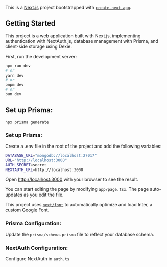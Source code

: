 This is a [Next.js](https://nextjs.org/) project bootstrapped with [`create-next-app`](https://github.com/vercel/next.js/tree/canary/packages/create-next-app).

## Getting Started

This project is a web application built with Next.js, implementing authentication with NextAuth.js, database management with Prisma, and client-side storage using Dexie.

First, run the development server:

```bash
npm run dev
# or
yarn dev
# or
pnpm dev
# or
bun dev
```

## Set up Prisma:
```bash
npx prisma generate
```
### Set up Prisma:
Create a .env file in the root of the project and add the following variables:

```bash
DATABASE_URL="mongodb://localhost:27017"
URL="http://localhost:3000"
AUTH_SECRET=secret
NEXTAUTH_URL=http://localhost:3000
```

Open [http://localhost:3000](http://localhost:3000) with your browser to see the result.

You can start editing the page by modifying `app/page.tsx`. The page auto-updates as you edit the file.

This project uses [`next/font`](https://nextjs.org/docs/basic-features/font-optimization) to automatically optimize and load Inter, a custom Google Font.

### Prisma Configuration:
Update the `prisma/schema.prisma` file to reflect your database schema.


### NextAuth Configuration:
Configure NextAuth in `auth.ts`
